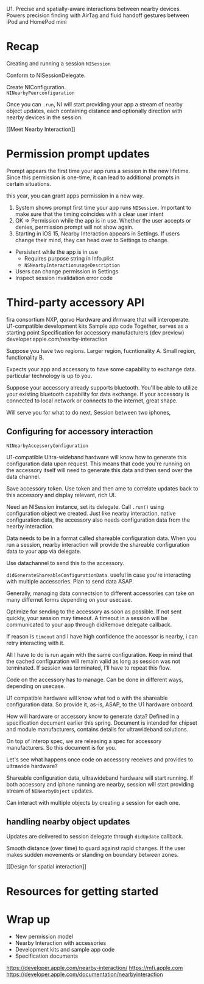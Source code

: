 U1.  Precise and spatially-aware interactions between nearby devices.  Powers precision finding with AirTag and fluid handoff gestures between iPod and HomePod mini

# Recap
Creating and running a session `NISession`

Conform to NISessionDelegate.

Create NIConfiguration.  
`NINearbyPeerconfiguration`

Once you can `.run`, NI will start providing your app a stream of nearby object updates, each containing distance and optionally direction with nearby devices in the session.

[[Meet Nearby Interaction]]


# Permission prompt updates
Prompt appears the first time your app runs a session in the new lifetime.  
Since this permission is one-time, it can lead to additional prompts in certain situations.

this year, you can grant apps permission in a new way.

1.  System shows prompt first time your app runs `NISession`.  Important to make sure that the timing coincides with a clear user intent
2.  OK => Permission while the app is in use.  Whether the user accepts or denies, permission prompt will not show again.
3.  Starting in iOS 15, Nearby Interaction appears in Settings.  If users change their mind, they can head over to Settings to change.

* Persistent while the app is in use
	* Requires purpose string in Info.plist
	* `NSNearbyInteractionusageDescription`
* Users can change permission in Settings
* Inspect session invalidation error code

# Third-party accessory API
fira consortium
NXP, qorvo
Hardware and ifrmware that will interoperate.
U1-compatible development kits
Sample app code
Together, serves as a starting point
Specification for accessory manufacturers (dev preview)
developer.apple.com/nearby-interaction

Suppose you have two regions.  Larger region, fucntionality A.  Small region, functionality B.

Expects your app and accessory to have some capability to exchange data.  particular technology is up to you.

Suppose your accessory already supports bluetooth.  You'll be able to utilize your existing bluetooth capability for data exchange.  If your accessory is connected to local network or connects to the internet, great shape.

Will serve you for what to do next.  Session between two iphones, 

## Configuring for accessory interaction

`NINearbyAccessoryConfiguration`

U1-compatible Ultra-wideband hardware will know how to generate this configuration data upon request.  This means that code you're running on the accessory itself will need to generate this data and then send over the data channel.

Save accessory token.  Use token and then ame to correlate updates back to this accessory and display relevant, rich UI.

Need an NISession instance, set its delegate.  Call `.run()` using configuration object we created.  Just like nearby interaction, native configuration data, the accessory also needs configuration data from the nearby interaction.

Data needs to be in a format called shareable configuration data.  When you run a session, nearby interaction will provide the shareable configuration data to your app via delegate.

Use datachannel to send this to the accessory.

`didGenerateShareableConfigurationData`.  useful in case you're interacting with multiple accessories.  Plan to send data ASAP.  

Generally, managing data connectsion to different accessories can take on many differnet forms depending on your usecase.

Optimize for sending to the accessory as soon as possible.  If not sent quickly, your session may timeout.  A timeout in a session will be communicated to your app through didRemove delegate callback.

If reason is `timeout` and I have high confidence the accessor is nearby, i can retry interacting with it.  

All I have to do is run again with the same configuration.  Keep in mind that the cached configuration will remain valid as long as session was not terminated.  If session was terminated, I'll have to repeat this flow.

Code on the accessory has to manage.  Can be done in different ways, depending on usecase.

U1 compatible hardware will know what tod o with the shareable configuration data.  So provide it, as-is, ASAP, to the U1 hardware onboard.

How will hardware or accessory know to generate data?  Defined in a specification document earlier this spring.  Document is intended for chipset and module manufacturers, contains details for ultrawideband solutions.

On top of interop spec, we are releasing a spec for accessory manufacturers.  So this document is for you.

Let's see what happens once code on accessory receives and provides to ultrawide hardware?

Shareable configuration data, ultrawideband hardware will start running.  If both accessory and iphone running are nearby, session will start providing stream of `NINearbyObject` updates.

Can interact with multiple objects by creating a session for each one.

## handling nearby object updates
Updates are delivered to session delegate through `didUpdate` callback.

Smooth distance (over time) to guard against rapid changes.  If the user makes sudden movements or standing on boundary between zones.

[[Design for spatial interaction]]


# Resources for getting started
# Wrap up
* New permission model
* Nearby Interaction with accessories
* Development kits and sample app code
* Specification documents

https://developer.apple.com/nearby-interaction/
https://mfi.apple.com
https://developer.apple.com/documentation/nearbyinteraction
